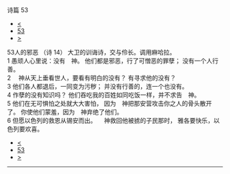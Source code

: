 ﻿





 诗篇 53




* [<](bible/PSA052.md)
* [53](bible/PSA.md)
* [>](bible/PSA054.md)



 
53人的邪恶 （诗
14） 大卫的训诲诗，交与伶长。调用麻哈拉。  
1 愚顽人心里说：没有　神。 他们都是邪恶，行了可憎恶的罪孽； 没有一个人行善。     
2 　神从天上垂看世人，要看有明白的没有？ 有寻求他的没有？     
3 他们各人都退后，一同变为污秽； 并没有行善的，连一个也没有。     
4 作孽的没有知识吗？ 他们吞吃我的百姓如同吃饭一样，并不求告　神。     
5 他们在无可惧怕之处就大大害怕， 因为　神把那安营攻击你之人的骨头散开了。 你使他们蒙羞，因为　神弃绝了他们。  
6 但愿以色列的救恩从锡安而出。 　神救回他被掳的子民那时， 雅各要快乐，以色列要欢喜。 
* [<](bible/PSA052.md)
* [53](bible/PSA.md)
* [>](bible/PSA054.md)





---









